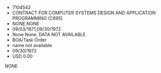 * 7104542
* CONTRACT FOR COMPUTER SYSTEMS DESIGN AND APPLICATION PROGRAMMING (C695)
* NONE,NONE
* 09/03/1971,09/30/1972
* None None, DATA NOT AVAILABLE
* BOA/Task Order
* name not available
* 09/30/1972
* USD 0.00

NONE